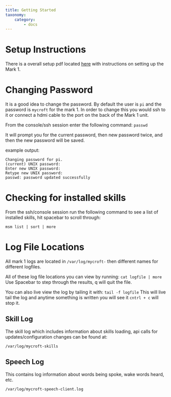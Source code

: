 ```yaml
---
title: Getting Started
taxonomy:
    category:
        - docs
---
```


# Setup Instructions

There is a overall setup pdf located [here](https://mycroft.ai/to/user-guide/) with instructions on setting up the Mark 1.

# Changing Password
It is a good idea to change the password.  By default the user is `pi` and the password is `mycroft` for the mark 1.  In order to change this you would ssh to it or connect a hdmi cable to the port on the back of the Mark 1 unit.

From the console/ssh session enter the following command:
`passwd`

It will prompt you for the current password, then new password twice, and then the new password will be saved.

example output:
```
Changing password for pi.
(current) UNIX password:
Enter new UNIX password:
Retype new UNIX password:
passwd: password updated successfully
```

# Checking for installed skills
From the ssh/console session run the following command to see a list of installed skills, hit spacebar to scroll through:

`msm list | sort | more`

# Log File Locations
All mark 1 logs are located in `/var/log/mycroft-` then different names for different logfiles.

All of these log file locations you can view by running:
`cat logfile | more` Use Spacebar to step through the results, q will quit the file.

You can also live view the log by tailing it with:
`tail -f logfile` This will live tail the log and anytime something is written you will see it
`cntrl + c` will stop it.


## Skill Log
The skill log which includes information about skills loading, api calls for updates/configuration changes can be found at:

`/var/log/mycroft-skills`

## Speech Log
This contains log information about words being spoke, wake words heard, etc.

`/var/log/mycroft-speech-client.log`
